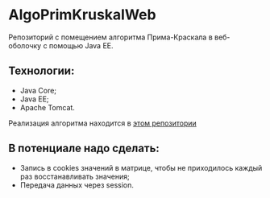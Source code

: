 # AlgoPrimKruskalWeb
Репозиторий с помещением алгоритма Прима-Краскала в веб-оболочку с помощью Java EE.

## Технологии:
- Java Core;
- Java EE;
- Apache Tomcat.

Реализация алгоритма находится в [этом репозитории](https://github.com/Jb192101/AlgorithmPrimaKraskala)

## В потенциале надо сделать:
- Запись в cookies значений в матрице, чтобы не приходилось каждый раз восстанавливать значения;
- Передача данных через session.
